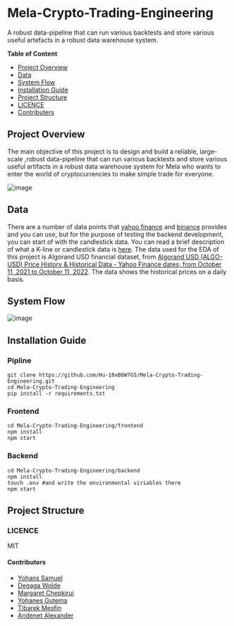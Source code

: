# Mela-Crypto-Trading-Engineering
A robust data-pipeline that can run various backtests and store various useful artefacts in a robust data warehouse system.

**Table of Content**
* [Project Overview](#project-overview)
* [Data](#data)
* [System Flow](#system-flow)
* [Installation Guide](#installation-guide)
* [Project Structure](#project-structure)
* [LICENCE](#licence)
* [Contributers](#contributors)

## Project Overview
The main objective of this project is to design and build a reliable, large-scale ,robust data-pipeline that can run various backtests and store various useful artifacts in a robust data warehouse system for Mela who wants to enter the world of cryptocurrencies to make simple trade for everyone.

![image](https://user-images.githubusercontent.com/59474650/195403132-3a79d749-1fc8-4e19-9ff2-469a27b7b75c.png)

## Data

There are a number of data points that [yahoo finance](https://help.yahoo.com/kb/SLN2311.html) and [binance](https://www.binance.com/en/landing/data) provides and you can use, but for the purpose of testing the backend development, you can start of with the candlestick data.
You can read a brief description of what a K-line or candlestick data is [here](https://www.investopedia.com/terms/c/candlestick.asp).
The data used for the EDA of this project is Algorand USD financial dataset, from [Algorand USD (ALGO-USD) Price History & Historical Data - Yahoo Finance dates; from October 11, 2021 to October 11, 2022](https://finance.yahoo.com/quote/ALGO-USD/history?p=ALGO-USD). The data shows the historical prices on a daily basis.
## System Flow

![image](https://user-images.githubusercontent.com/59474650/195408248-8f696112-b8cd-4d61-9efb-5abfc75f3dfb.png)

## Installation Guide
### Pipline
```
git clone https://github.com/Hu-10xB6W7G5/Mela-Crypto-Trading-Engineering.git
cd Mela-Crypto-Trading-Engineering
pip install -r requirements.txt
```
### Frontend
```
cd Mela-Crypto-Trading-Engineering/frontend
npm install
npm start
```
### Backend
```
cd Mela-Crypto-Trading-Engineering/backend
npm install
touch .env #and write the environmental viriables there
npm start
```
## Project Structure

### LICENCE
 MIT
#### Contributors
* [Yohans Samuel](https://github.com/YohansSamuel)
* [Degaga Wolde](https://github.com/degagawolde)
* [Margaret Chepkirui](https://github.com/MegCheppy) 
* [Yohanes Gutema](https://github.com/Yohanes-GR)
* [Tibarek Mesfin](https://github.com/tibarekb)
* [Andenet Alexander](https://github.com/andyalex234)

